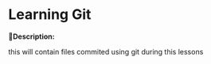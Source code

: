# Learning Git


**Description:**

this will contain files commited using git during this lessons



